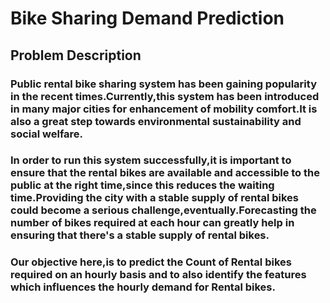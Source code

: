 # Bike Sharing Demand Prediction
## Problem Description
### Public rental bike sharing system has been gaining popularity in the recent times.Currently,this system has been introduced in many major cities for enhancement of mobility comfort.It is also a great step towards environmental sustainability and social welfare.
### In order to run this system successfully,it is important to ensure that the rental bikes are available and accessible to the public at the right time,since this reduces the waiting time.Providing the city with a stable supply of rental bikes could become a serious challenge,eventually.Forecasting the number of bikes required at each hour can greatly help in ensuring that there's a stable supply of rental bikes.
### Our objective here,is to predict the Count of Rental bikes required on an hourly basis and to also identify the features which influences the hourly demand for Rental bikes.
